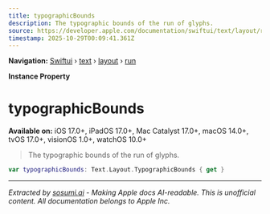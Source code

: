 ```yaml
---
title: typographicBounds
description: The typographic bounds of the run of glyphs.
source: https://developer.apple.com/documentation/swiftui/text/layout/run/typographicbounds
timestamp: 2025-10-29T00:09:41.361Z
---
```


**Navigation:** [Swiftui](/documentation/swiftui) › [text](/documentation/swiftui/text) › [layout](/documentation/swiftui/text/layout) › [run](/documentation/swiftui/text/layout/run)

**Instance Property**

# typographicBounds

**Available on:** iOS 17.0+, iPadOS 17.0+, Mac Catalyst 17.0+, macOS 14.0+, tvOS 17.0+, visionOS 1.0+, watchOS 10.0+

> The typographic bounds of the run of glyphs.

```swift
var typographicBounds: Text.Layout.TypographicBounds { get }
```

---

*Extracted by [sosumi.ai](https://sosumi.ai) - Making Apple docs AI-readable.*
*This is unofficial content. All documentation belongs to Apple Inc.*
